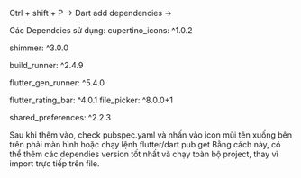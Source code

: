 Ctrl + shift + P -> Dart add dependencies ->

Các Dependcies sử dụng:
cupertino_icons: ^1.0.2

shimmer: ^3.0.0

build_runner: ^2.4.9

flutter_gen_runner: ^5.4.0


flutter_rating_bar: ^4.0.1
file_picker: ^8.0.0+1

shared_preferences: ^2.2.3

Sau khi thêm vào, check pubspec.yaml và nhấn vào icon mũi tên xuống bên trên phải màn hình hoặc chạy lệnh flutter/dart pub get
Bằng cách này, có thể thêm các dependies version tốt nhất và chạy toàn bộ project, thay vì import trực tiếp trên file.
